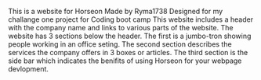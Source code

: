 This is a website for Horseon Made by Ryma1738
Designed for my challange one project for Coding boot camp
This website includes a header with the company name and links to various parts
of the website. The website has 3 sections below the header. The first is a jumbo-tron showing people working in an office seting. The second section describes the services the company offers in 3 boxes or articles. The third section is the side bar which indicates the benifits of using Horseon for your webpage devlopment.
